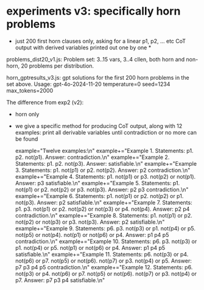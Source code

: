 # experiments v3: specifically horn problems

* just 200 first horn clauses only, asking for a linear p1, p2, ... etc CoT output with derived variables printed out one by one *

problems_dist20_v1.js:
Problem set: 3..15 vars, 3..4 cllen, both horn and non-horn, 20 problems per distribution.

horn_gptresults_v3.js:
gpt solutions for the first 200 horn problems in the set above.
Usage:
gpt-4o-2024-11-20
temperature=0
seed=1234
max_tokens=2000

The difference from exp2 (v2): 
* horn only
* we give a specific method for producing CoT output, along with 12 examples: print all derivable variables until contradiction
or no more can be found

  example="Twelve examples:\n"
  example+="Example 1. Statements: p1. p2. not(p1). Answer: contradiction.\n"
  example+="Example 2. Statements: p1. p2. not(p3). Answer: satisfiable.\n"
  example+="Example 3. Statements: p1. not(p1) or p2. not(p2). Answer: p2 contradiction.\n"
  example+="Example 4. Statements: p1. not(p1) or p3. not(p2) or not(p1). Answer: p3 satisfiable.\n"
  example+="Example 5. Statements: p1. not(p1) or p2. not(p2) or p3. not(p3). Answer: p2 p3 contradiction.\n"
  example+="Example 6. Statements: p1. not(p1) or p2. not(p2) or p1. not(p3). Answer: p2 satisfiable.\n"
  example+="Example 7. Statements: p1. p3. not(p1) or p2. not(p2) or not(p3) or p4. not(p4). Answer: p2 p4 contradiction.\n"
  example+="Example 8. Statements: p1. not(p1) or p2. not(p2) or not(p3) or p3. not(p3). Answer: p2 satisfiable.\n"
  example+="Example 9.  Statements: p6. p3. not(p3) or p1. not(p4) or p5. not(p5) or not(p4). not(p1) or not(p6) or p4. Answer: p1 p4 p5 contradiction.\n"
  example+="Example 10. Statements: p6. p3. not(p3) or p1. not(p4) or p5. not(p1) or not(p6) or p4. Answer: p1 p4 p5 satisfiable.\n"
  example+="Example 11. Statements: p6. not(p3) or p4. not(p6) or p7. not(p5) or not(p6). not(p7) or p3. not(p4) or p5.  Answer: p7 p3 p4 p5 contradiction.\n"
  example+="Example 12. Statements: p6. not(p3) or p4. not(p6) or p7. not(p5) or not(p6). not(p7) or p3. not(p4) or p7.  Answer: p7 p3 p4 satisfiable.\n"



